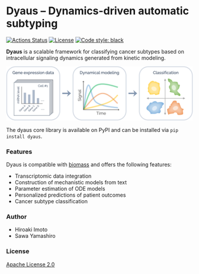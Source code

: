 # Dyaus – Dynamics-driven automatic subtyping

[![Actions Status](https://github.com/dyaus-dev/dyaus/workflows/Tests/badge.svg)](https://github.com/dyaus-dev/dyaus/actions)
[![License](https://img.shields.io/badge/License-Apache%202.0-green.svg)](https://github.com/dyaus-dev/dyaus/blob/master/LICENSE)
[![Code style: black](https://img.shields.io/badge/code%20style-black-000000.svg)](https://github.com/psf/black)

**Dyaus** is a scalable framework for classifying cancer subtypes based on intracellular signaling dynamics generated from kinetic modeling.

![overview](resources/images/overview.png)

<!--
![overview](https://raw.githubusercontent.com/dyaus-dev/dyaus/master/resources/images/overview.png)
-->

The dyaus core library is available on PyPI and can be installed via `pip install dyaus`.

### Features

Dyaus is compatible with [biomass](https://github.com/okadalabipr/biomass) and offers the following features:

- Transcriptomic data integration
- Construction of mechanistic models from text
- Parameter estimation of ODE models
- Personalized predictions of patient outcomes
- Cancer subtype classification

### Author

- Hiroaki Imoto
- Sawa Yamashiro

### License

[Apache License 2.0](https://github.com/dyaus-dev/dyaus/blob/master/LICENSE)
